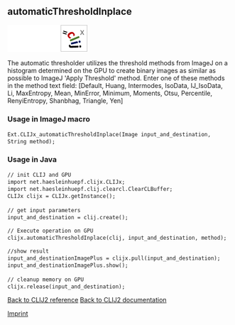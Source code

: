## automaticThresholdInplace
<img src="images/mini_empty_logo.png"/><img src="images/mini_empty_logo.png"/><img src="images/mini_clijx_logo.png"/>

The automatic thresholder utilizes the threshold methods from ImageJ on a histogram determined on 
the GPU to create binary images as similar as possible to ImageJ 'Apply Threshold' method. Enter one 
of these methods in the method text field:
[Default, Huang, Intermodes, IsoData, IJ_IsoData, Li, MaxEntropy, Mean, MinError, Minimum, Moments, Otsu, Percentile, RenyiEntropy, Shanbhag, Triangle, Yen]

### Usage in ImageJ macro
```
Ext.CLIJx_automaticThresholdInplace(Image input_and_destination, String method);
```


### Usage in Java
```
// init CLIJ and GPU
import net.haesleinhuepf.clijx.CLIJx;
import net.haesleinhuepf.clij.clearcl.ClearCLBuffer;
CLIJx clijx = CLIJx.getInstance();

// get input parameters
input_and_destination = clij.create();
```

```
// Execute operation on GPU
clijx.automaticThresholdInplace(clij, input_and_destination, method);
```

```
//show result
input_and_destinationImagePlus = clijx.pull(input_and_destination);
input_and_destinationImagePlus.show();

// cleanup memory on GPU
clijx.release(input_and_destination);
```


[Back to CLIJ2 reference](https://clij.github.io/clij2-docs/reference)
[Back to CLIJ2 documentation](https://clij.github.io/clij2-docs)

[Imprint](https://clij.github.io/imprint)
